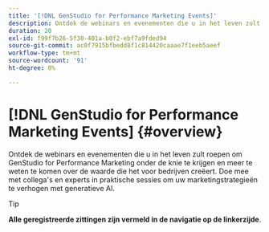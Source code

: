 ```yaml
---
title: '[!DNL GenStudio for Performance Marketing Events]'
description: Ontdek de webinars en evenementen die u in het leven zult roepen om GenStudio for Performance Marketing onder de knie te krijgen en meer te weten te komen over de waarde die het voor bedrijven creëert. Doe mee met collega's en experts in praktische sessies om uw marketingstrategieën te verhogen met generatieve AI.
duration: 20
exl-id: f99f7b26-5f30-401a-b0f2-ebf7a9fded94
source-git-commit: ac0f7915bfbedd8f1c814420caaae7f1eeb5aeef
workflow-type: tm+mt
source-wordcount: '91'
ht-degree: 0%

---
```


# [!DNL GenStudio for Performance Marketing Events] {#overview}

Ontdek de webinars en evenementen die u in het leven zult roepen om GenStudio for Performance Marketing onder de knie te krijgen en meer te weten te komen over de waarde die het voor bedrijven creëert. Doe mee met collega&#39;s en experts in praktische sessies om uw marketingstrategieën te verhogen met generatieve AI.

>[!TIP]
>
>**Alle geregistreerde zittingen zijn vermeld in de navigatie op de linkerzijde**.
